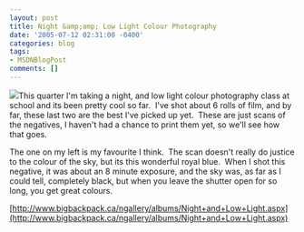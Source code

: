 ```yaml
---
layout: post
title: Night &amp;amp; Low Light Colour Photography
date: '2005-07-12 02:31:00 -0400'
categories: blog
tags:
- MSDNBlogPost
comments: []
---
```


![](http://www.bigbackpack.ca/nGallery/photos/98/10/244x240.aspx)This quarter I'm taking a night, and low light colour photography class at school and its been pretty cool so far.&nbsp; I've shot about 6 rolls of film, and by far, these last two are the best I've picked up yet.&nbsp; These are just scans of the negatives, I haven't had a chance to print them yet, so we'll see how that goes.&nbsp; 

The one on my left is my favourite I think.&nbsp; The scan doesn't really do justice to the colour of the sky, but its this wonderful royal blue.&nbsp; When I shot this negative, it was about an 8 minute exposure, and the sky was, as far as I could tell, completely black, but when you leave the shutter open for so long, you get great colours.

[http://www.bigbackpack.ca/ngallery/albums/Night+and+Low+Light.aspx](http://www.bigbackpack.ca/ngallery/albums/Night+and+Low+Light.aspx) 
</p>